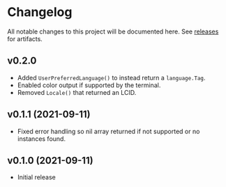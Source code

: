 # Changelog

All notable changes to this project will be documented here.
See [releases](https://github.com/heaths/go-vssetup/releases) for artifacts.

## v0.2.0

* Added `UserPreferredLanguage()` to instead return a `language.Tag`.
* Enabled color output if supported by the terminal.
* Removed `Locale()` that returned an LCID.

## v0.1.1 (2021-09-11)

* Fixed error handling so nil array returned if not supported or no instances found.

## v0.1.0 (2021-09-11)

* Initial release
